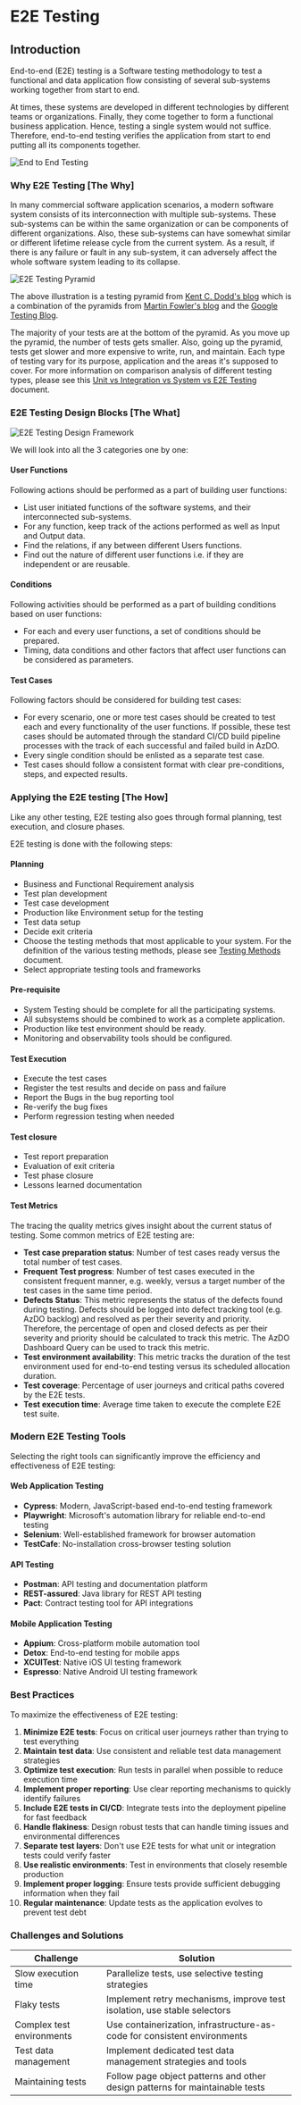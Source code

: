 # E2E Testing

## Introduction <a href="#introduction" id="introduction"></a>

End-to-end (E2E) testing is a Software testing methodology to test a functional and data application flow consisting of several sub-systems working together from start to end.

At times, these systems are developed in different technologies by different teams or organizations. Finally, they come together to form a functional business application. Hence, testing a single system would not suffice. Therefore, end-to-end testing verifies the application from start to end putting all its components together.

![End to End Testing](https://microsoft.github.io/code-with-engineering-playbook/automated-testing/e2e-testing/images/e2e-testing.png)

### Why E2E Testing \[The Why] <a href="#why-e2e-testing-the-why" id="why-e2e-testing-the-why"></a>

In many commercial software application scenarios, a modern software system consists of its interconnection with multiple sub-systems. These sub-systems can be within the same organization or can be components of different organizations. Also, these sub-systems can have somewhat similar or different lifetime release cycle from the current system. As a result, if there is any failure or fault in any sub-system, it can adversely affect the whole software system leading to its collapse.

![E2E Testing Pyramid](https://microsoft.github.io/code-with-engineering-playbook/automated-testing/e2e-testing/images/testing-pyramid.png)

The above illustration is a testing pyramid from [Kent C. Dodd's blog](https://blog.kentcdodds.com/write-tests-not-too-many-mostly-integration-5e8c7fff591c) which is a combination of the pyramids from [Martin Fowler's blog](https://martinfowler.com/bliki/TestPyramid.html) and the [Google Testing Blog](https://testing.googleblog.com/2015/04/just-say-no-to-more-end-to-end-tests.html).

The majority of your tests are at the bottom of the pyramid. As you move up the pyramid, the number of tests gets smaller. Also, going up the pyramid, tests get slower and more expensive to write, run, and maintain. Each type of testing vary for its purpose, application and the areas it's supposed to cover. For more information on comparison analysis of different testing types, please see this [Unit vs Integration vs System vs E2E Testing](https://microsoft.github.io/code-with-engineering-playbook/automated-testing/) document.

### E2E Testing Design Blocks \[The What] <a href="#e2e-testing-design-blocks-the-what" id="e2e-testing-design-blocks-the-what"></a>

![E2E Testing Design Framework](https://microsoft.github.io/code-with-engineering-playbook/automated-testing/e2e-testing/images/e2e-blocks.png)

We will look into all the 3 categories one by one:

#### User Functions <a href="#user-functions" id="user-functions"></a>

Following actions should be performed as a part of building user functions:

* List user initiated functions of the software systems, and their interconnected sub-systems.
* For any function, keep track of the actions performed as well as Input and Output data.
* Find the relations, if any between different Users functions.
* Find out the nature of different user functions i.e. if they are independent or are reusable.

#### Conditions <a href="#conditions" id="conditions"></a>

Following activities should be performed as a part of building conditions based on user functions:

* For each and every user functions, a set of conditions should be prepared.
* Timing, data conditions and other factors that affect user functions can be considered as parameters.

#### Test Cases <a href="#test-cases" id="test-cases"></a>

Following factors should be considered for building test cases:

* For every scenario, one or more test cases should be created to test each and every functionality of the user functions. If possible, these test cases should be automated through the standard CI/CD build pipeline processes with the track of each successful and failed build in AzDO.
* Every single condition should be enlisted as a separate test case.
* Test cases should follow a consistent format with clear pre-conditions, steps, and expected results.

### Applying the E2E testing \[The How] <a href="#applying-the-e2e-testing-the-how" id="applying-the-e2e-testing-the-how"></a>

Like any other testing, E2E testing also goes through formal planning, test execution, and closure phases.

E2E testing is done with the following steps:

#### Planning <a href="#planning" id="planning"></a>

* Business and Functional Requirement analysis
* Test plan development
* Test case development
* Production like Environment setup for the testing
* Test data setup
* Decide exit criteria
* Choose the testing methods that most applicable to your system. For the definition of the various testing methods, please see [Testing Methods](https://microsoft.github.io/code-with-engineering-playbook/automated-testing/e2e-testing/testing-methods/) document.
* Select appropriate testing tools and frameworks

#### Pre-requisite <a href="#pre-requisite" id="pre-requisite"></a>

* System Testing should be complete for all the participating systems.
* All subsystems should be combined to work as a complete application.
* Production like test environment should be ready.
* Monitoring and observability tools should be configured.

#### Test Execution <a href="#test-execution" id="test-execution"></a>

* Execute the test cases
* Register the test results and decide on pass and failure
* Report the Bugs in the bug reporting tool
* Re-verify the bug fixes
* Perform regression testing when needed

#### Test closure <a href="#test-closure" id="test-closure"></a>

* Test report preparation
* Evaluation of exit criteria
* Test phase closure
* Lessons learned documentation

#### Test Metrics <a href="#test-metrics" id="test-metrics"></a>

The tracing the quality metrics gives insight about the current status of testing. Some common metrics of E2E testing are:

* **Test case preparation status**: Number of test cases ready versus the total number of test cases.
* **Frequent Test progress**: Number of test cases executed in the consistent frequent manner, e.g. weekly, versus a target number of the test cases in the same time period.
* **Defects Status**: This metric represents the status of the defects found during testing. Defects should be logged into defect tracking tool (e.g. AzDO backlog) and resolved as per their severity and priority. Therefore, the percentage of open and closed defects as per their severity and priority should be calculated to track this metric. The AzDO Dashboard Query can be used to track this metric.
* **Test environment availability**: This metric tracks the duration of the test environment used for end-to-end testing versus its scheduled allocation duration.
* **Test coverage**: Percentage of user journeys and critical paths covered by the E2E tests.
* **Test execution time**: Average time taken to execute the complete E2E test suite.

### Modern E2E Testing Tools <a href="#modern-e2e-testing-tools" id="modern-e2e-testing-tools"></a>

Selecting the right tools can significantly improve the efficiency and effectiveness of E2E testing:

#### Web Application Testing
* **Cypress**: Modern, JavaScript-based end-to-end testing framework
* **Playwright**: Microsoft's automation library for reliable end-to-end testing
* **Selenium**: Well-established framework for browser automation
* **TestCafe**: No-installation cross-browser testing solution

#### API Testing
* **Postman**: API testing and documentation platform
* **REST-assured**: Java library for REST API testing
* **Pact**: Contract testing tool for API integrations

#### Mobile Application Testing
* **Appium**: Cross-platform mobile automation tool
* **Detox**: End-to-end testing for mobile apps
* **XCUITest**: Native iOS UI testing framework
* **Espresso**: Native Android UI testing framework

### Best Practices <a href="#best-practices" id="best-practices"></a>

To maximize the effectiveness of E2E testing:

1. **Minimize E2E tests**: Focus on critical user journeys rather than trying to test everything
2. **Maintain test data**: Use consistent and reliable test data management strategies
3. **Optimize test execution**: Run tests in parallel when possible to reduce execution time
4. **Implement proper reporting**: Use clear reporting mechanisms to quickly identify failures
5. **Include E2E tests in CI/CD**: Integrate tests into the deployment pipeline for fast feedback
6. **Handle flakiness**: Design robust tests that can handle timing issues and environmental differences
7. **Separate test layers**: Don't use E2E tests for what unit or integration tests could verify faster
8. **Use realistic environments**: Test in environments that closely resemble production
9. **Implement proper logging**: Ensure tests provide sufficient debugging information when they fail
10. **Regular maintenance**: Update tests as the application evolves to prevent test debt

### Challenges and Solutions <a href="#challenges-and-solutions" id="challenges-and-solutions"></a>

| Challenge | Solution |
|-----------|----------|
| Slow execution time | Parallelize tests, use selective testing strategies |
| Flaky tests | Implement retry mechanisms, improve test isolation, use stable selectors |
| Complex test environments | Use containerization, infrastructure-as-code for consistent environments |
| Test data management | Implement dedicated test data management strategies and tools |
| Maintaining tests | Follow page object patterns and other design patterns for maintainable tests |
